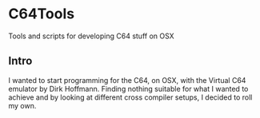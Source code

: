 # C64Tools
Tools and scripts for developing C64 stuff on OSX

## Intro
I wanted to start programming for the C64, on OSX, with the Virtual C64 emulator by Dirk Hoffmann.
Finding nothing suitable for what I wanted to achieve and by looking at different cross compiler setups, I decided to roll my own.
<!--stackedit_data:
eyJoaXN0b3J5IjpbNTE0MzU4Njg0LC01NTQxNDA1NzZdfQ==
-->